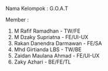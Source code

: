 Nama Kelompok : G.O.A.T

Member :
1. M Rafif Ramadhan - TW/FE
2. M Dzaky Supriatna - FE/UI-UX 
3. Rakan Danendra Darmawan - FE/SA 
4. Mhd Girtianda LBS - TW/BE 
5. Zaidan Maulana Ahmad - FE/UI-UX 
6. Zaky Azhari - BE/FE/TL 

